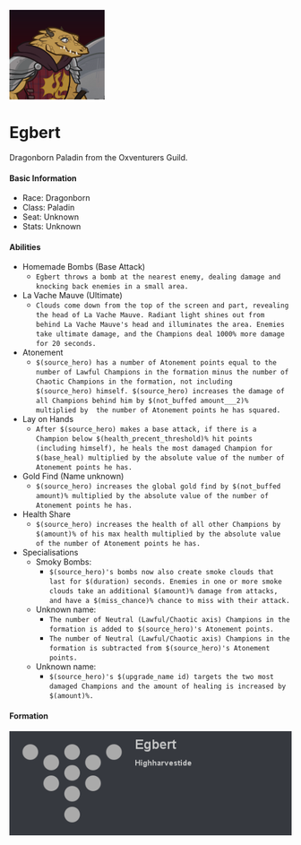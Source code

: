 ![Profile Picture](images/profile_egbert.png)
# Egbert
Dragonborn Paladin from the Oxventurers Guild.

#### Basic Information

* Race: Dragonborn
* Class: Paladin
* Seat: Unknown
* Stats: Unknown

#### Abilities
* Homemade Bombs (Base Attack)
  * `Egbert throws a bomb at the nearest enemy, dealing damage and knocking back enemies in a small area.`
* La Vache Mauve (Ultimate)
  * `Clouds come down from the top of the screen and part, revealing the head of La Vache Mauve. Radiant light shines out from behind La Vache Mauve's head and illuminates the area. Enemies take ultimate damage, and the Champions deal 1000% more damage for 20 seconds.`
* Atonement
  * `$(source_hero) has a number of Atonement points equal to the number of Lawful Champions in the formation minus the number of Chaotic Champions in the formation, not including $(source_hero) himself. $(source_hero) increases the damage of all Champions behind him by $(not_buffed amount___2)% multiplied by  the number of Atonement points he has squared.`
* Lay on Hands
  * `After $(source_hero) makes a base attack, if there is a Champion below $(health_precent_threshold)% hit points (including himself), he heals the most damaged Champion for $(base_heal) multiplied by the absolute value of the number of Atonement points he has.`
* Gold Find (Name unknown)
  * `$(source_hero) increases the global gold find by $(not_buffed amount)% multiplied by the absolute value of the number of Atonement points he has.`
* Health Share
  * `$(source_hero) increases the health of all other Champions by $(amount)% of his max health multiplied by the absolute value of the number of Atonement points he has.`
* Specialisations
  * Smoky Bombs:
    * `$(source_hero)'s bombs now also create smoke clouds that last for $(duration) seconds. Enemies in one or more smoke clouds take an additional $(amount)% damage from attacks, and have a $(miss_chance)% chance to miss with their attack.`
  * Unknown name:
    * `The number of Neutral (Lawful/Chaotic axis) Champions in the formation is added to $(source_hero)'s Atonement points.`
	* `The number of Neutral (Lawful/Chaotic axis) Champions in the formation is subtracted from $(source_hero)'s Atonement points.`
  * Unknown name:
    * `$(source_hero)'s $(upgrade_name id) targets the two most damaged Champions and the amount of healing is increased by $(amount)%.`

#### Formation
![Formation Layout](images/formation_egbert.png)